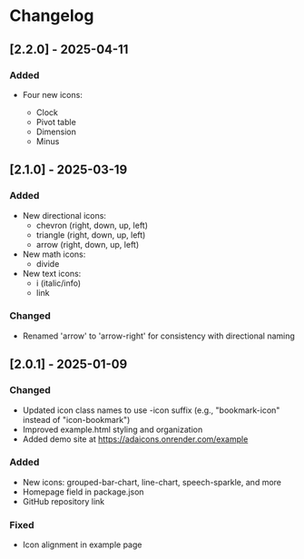 # Changelog

## [2.2.0] - 2025-04-11

### Added
- Four new icons:

  - Clock
  - Pivot table
  - Dimension
  - Minus


## [2.1.0] - 2025-03-19

### Added
- New directional icons:
  - chevron (right, down, up, left)
  - triangle (right, down, up, left)
  - arrow (right, down, up, left)
- New math icons:
  - divide
- New text icons:
  - i (italic/info)
  - link

### Changed
- Renamed 'arrow' to 'arrow-right' for consistency with directional naming


## [2.0.1] - 2025-01-09

### Changed
- Updated icon class names to use -icon suffix (e.g., "bookmark-icon" instead of "icon-bookmark")
- Improved example.html styling and organization
- Added demo site at https://adaicons.onrender.com/example

### Added
- New icons: grouped-bar-chart, line-chart, speech-sparkle, and more
- Homepage field in package.json
- GitHub repository link

### Fixed
- Icon alignment in example page